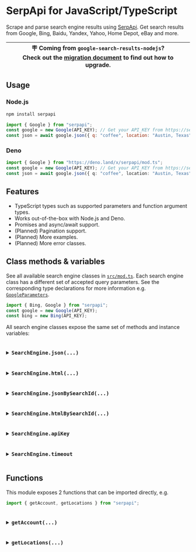 # SerpApi for JavaScript/TypeScript

Scrape and parse search engine results using [SerpApi](https://serpapi.com). Get
search results from Google, Bing, Baidu, Yandex, Yahoo, Home Depot, eBay and
more.

| 🪧 Coming from `google-search-results-nodejs`? <br /> Check out the [migration document](/docs/migrating_from_google_search_results_nodejs.md) to find out how to upgrade. |
| -------------------------------------------------------------------------------------------------------------------------------------------------------------------------- |

## Usage

### Node.js

```bash
npm install serpapi
```

```js
import { Google } from "serpapi";
const google = new Google(API_KEY); // Get your API_KEY from https://serpapi.com/dashboard
const json = await google.json({ q: "coffee", location: "Austin, Texas" });
```

### Deno

```ts
import { Google } from "https://deno.land/x/serpapi/mod.ts";
const google = new Google(API_KEY); // Get your API_KEY from https://serpapi.com/dashboard
const json = await google.json({ q: "coffee", location: "Austin, Texas" });
```

## Features

- TypeScript types such as supported parameters and function argument types.
- Works out-of-the-box with Node.js and Deno.
- Promises and async/await support.
- (Planned) Pagination support.
- (Planned) More examples.
- (Planned) More error classes.

## Class methods & variables

See all available search engine classes in [`src/mod.ts`](/src/mod.ts). Each
search engine class has a different set of accepted query parameters. See the
corresponding type declarations for more information e.g.
[`GoogleParameters`](/src/engines/google.ts#L3).

```ts
import { Bing, Google } from "serpapi";
const google = new Google(API_KEY);
const bing = new Bing(API_KEY);
```

All search engine classes expose the same set of methods and instance variables:

<details>
<summary>
  <h3 style="display: inline-block">
    <code>SearchEngine.json(...)</code>
  </h3>
</summary>

Get a JSON response based on search parameters.

- Accepts an optional callback.

```ts
// async/await
const json = await engine.json({ q: "coffee" });

// callback
engine.json({ q: "coffee" }, console.log);
```

</details>

<details>
<summary>
  <h3 style="display: inline-block">
    <code>SearchEngine.html(...)</code>
  </h3>
</summary>

Get a HTML response based on search parameters.

- Accepts an optional callback.
- Responds with a JSON string if the search request hasn't completed.

```ts
// async/await
const html = await engine.html({ q: "coffee" });

// callback
engine.html({ q: "coffee" }, console.log);
```

</details>

<details>
<summary>
  <h3 style="display: inline-block">
    <code>SearchEngine.jsonBySearchId(...)</code>
  </h3>
</summary>

Get a JSON response given a search ID.

- This search ID can be obtained from the `search_metadata.id` key in the
  response.
- Typically used together with the `async` parameter.
- Accepts an optional callback.

```ts
const response = await engine.json({ async: true, q: "coffee" });
const searchId = response["search_metadata"]["id"];
await delay(1000); // wait for the request to be processed.

// async/await
const json = await engine.jsonBySearchId(searchId);

// callback
engine.jsonBySearchId(searchId, console.log);
```

</details>

<details>
<summary>
  <h3 style="display: inline-block">
    <code>SearchEngine.htmlBySearchId(...)</code>
  </h3>
</summary>

Get a HTML response given a search ID.

- This search ID can be obtained from the `search_metadata.id` key in the
  response.
- Typically used together with the `async` parameter.
- Accepts an optional callback.
- Responds with a JSON if the search request hasn't completed.

```ts
const response = await engine.json({ async: true, q: "coffee" });
const searchId = response["search_metadata"]["id"];
await delay(1000); // wait for the request to be processed.

// async/await
const html = await engine.htmlBySearchId(searchId);

// callback
engine.htmlBySearchId(searchId, console.log);
```

</details>

<details>
<summary>
  <h3 style="display: inline-block">
    <code>SearchEngine.apiKey</code>
  </h3>
</summary>

API key value obtained from https://serpapi.com/dashboard.

- Can be modified after instantiation.
- Can be overridden when calling `json` and `html` methods.

```ts
// "api_key_1" is set at instantiation.
const engine = new Google("api_key_1");

// "api_key_2" will be used in subsequent method calls.
engine.apiKey = "api_key_2";

// "api_key_3" will be used if passed as a parameter.
engine.json({ api_key: "api_key_3", q: "coffee" });
```

</details>

<details>
<summary>
  <h3 style="display: inline-block">
    <code>SearchEngine.timeout</code>
  </h3>
</summary>

Timeout duration of requests. In milliseconds.

- Defaults to 60 seconds.
- Must be positive.
- Can be modified after instantiation.

```ts
// timeout set to 60 seconds
const engine = new Google(API_KEY, 60000);

// timeout of 10 seconds will be used in subsequent method calls.
engine.timeout = 10000;
```

</details>

## Functions

This module exposes 2 functions that can be imported directly, e.g.

```ts
import { getAccount, getLocations } from "serpapi";
```

<details>
<summary>
  <h3 style="display: inline-block">
    <code>getAccount(...)</code>
  </h3>
</summary>

Get account information of an API key. https://serpapi.com/account-api

```ts
// async/await
const info = await getAccount(API_KEY);

// callback
getAccount(API_KEY, console.log);
```

</details>

<details>
<summary>
  <h3 style="display: inline-block">
    <code>getLocations(...)</code>
  </h3>
</summary>

Get supported locations. https://serpapi.com/locations-api

```ts
// async/await
const locations = await getLocations({ limit: 3 });

// callback
getLocations({ limit: 3 }, console.log);
```

</details>
